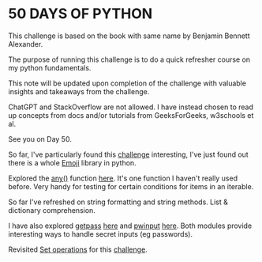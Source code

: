 # 50 DAYS OF PYTHON

This challenge is based on the book with same name by Benjamin Bennett Alexander.

The purpose of running this challenge is to do a quick refresher course on my python fundamentals.

This note will be updated upon completion of the challenge with valuable insights and takeaways from the challenge.

ChatGPT and StackOverflow are not allowed. I have instead chosen to read up concepts from docs and/or tutorials from GeeksForGeeks, w3schools et al.

See you on Day 50.

So far, I've particularly found this [challenge](python_snakes.py) interesting, I've just found out there is a whole [Emoji](https://pypi.org/project/emoji/) library in python.

Explored the [any()](https://www.w3schools.com/python/ref_func_any.asp) function [here](teachers_salary.py). It's one function I haven't really used before. Very handy for testing for certain conditions for items in an iterable.

So far I've refreshed on string formatting and string methods. List & dictionary comprehension.

I have also explored [getpass](https://docs.python.org/3/library/getpass.html) [here](hide_password.py) and [pwinput](https://pypi.org/project/pwinput/) [here](create_user.py). Both modules provide interesting ways to handle secret inputs (eg passwords).

Revisited [Set operations](https://www.freecodecamp.org/news/python-set-operations-explained-with-examples/) for this [challenge](difference.py).